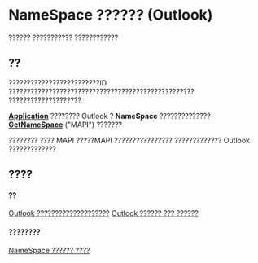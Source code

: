 
# NameSpace ?????? (Outlook)

?????? ??????????? ????????????


## ??

?????????????????????????ID ??????????????????????????????????????????????????? ????????????????????

 **[Application](797003e7-ecd1-eccb-eaaf-32d6ddde8348.md)** ???????? Outlook ? **NameSpace** ?????????????? **[GetNameSpace](6175d0d9-5a61-ce45-35c0-b70895d757b3.md)** ("MAPI") ???????

???????? ???? MAPI ?????MAPI ???????????????? ????????????? Outlook ?????????????


## ????


#### ??


[Outlook ????????????????????](ef369364-6500-2759-3ef4-ed4411112e96.md)
[Outlook ?????? ??? ??????](73221b13-d8d8-99b8-3394-b95dbbfd5ddc.md)
#### ????????


[NameSpace ?????? ????](http://msdn.microsoft.com/library/d7a978a3-a2c8-6195-c5f8-af8773500456%28Office.15%29.aspx)